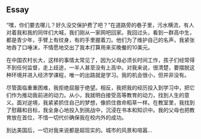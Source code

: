 ## Essay

“嘿，你们要去哪儿？好久没交保护费了吧？”在道路旁的巷子里，污水横流，有人对着我和我的同伴们大喊，我们刚从一家网吧回家。我回过头，看到一群高中生，都是青少年，手臂上有纹身，有的手里握着刀。他们为了维护自己的名声，我紧张地吞了口唾沫，不情愿地交出了我本打算用来买晚餐的10美元。

在中国农村长大，这样的事情太常见了，因为父母必须长时间工作，孩子们经常得不到任何监督，走上歧途，一半人甚至没有上高中。对我来说，很清楚，要摆脱这种环境并进入经济学课程，唯一的出路就是学习。我的机会很小，但并非没有。  

尽管面临重重困难，我拒绝屈服于绝望。相反，我把我的经历投入到学习中，把它们作为推动我前进的动力。从小，我就明白接受高等教育的动力，找到人生的意义。面对逆境，我紧紧抓住自己的梦想，像抓住救命稻草一样。在教室里，我找到了慰藉和目标，我全身心地投入到挑战中，沉浸在书本和知识中。我的父母也把教育放在首位，不惜一切代价确保我在校内外的成功。

到达美国后，一切对我来说都是超现实的。城市的风景和喧嚣...  
